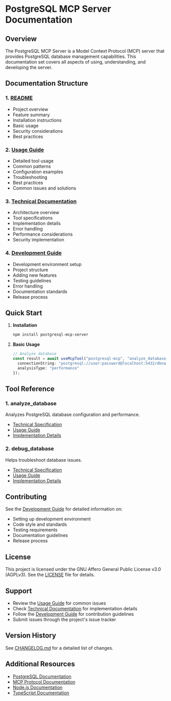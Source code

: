 # PostgreSQL MCP Server Documentation

## Overview

The PostgreSQL MCP Server is a Model Context Protocol (MCP) server that provides PostgreSQL database management capabilities. This documentation set covers all aspects of using, understanding, and developing the server.

## Documentation Structure

### 1. [README](../README.md)
- Project overview
- Feature summary
- Installation instructions
- Basic usage
- Security considerations
- Best practices

### 2. [Usage Guide](USAGE.md)
- Detailed tool usage
- Common patterns
- Configuration examples
- Troubleshooting
- Best practices
- Common issues and solutions

### 3. [Technical Documentation](TECHNICAL.md)
- Architecture overview
- Tool specifications
- Implementation details
- Error handling
- Performance considerations
- Security implementation

### 4. [Development Guide](DEVELOPMENT.md)
- Development environment setup
- Project structure
- Adding new features
- Testing guidelines
- Error handling
- Documentation standards
- Release process

## Quick Start

1. **Installation**
   ```bash
   npm install postgresql-mcp-server
   ```

2. **Basic Usage**
   ```typescript
   // Analyze database
   const result = await useMcpTool("postgresql-mcp", "analyze_database", {
     connectionString: "postgresql://user:password@localhost:5432/dbname",
     analysisType: "performance"
   });
   ```

## Tool Reference

### 1. analyze_database
Analyzes PostgreSQL database configuration and performance.
- [Technical Specification](TECHNICAL.md#1-analyze_database)
- [Usage Guide](USAGE.md#1-database-analysis)
- [Implementation Details](DEVELOPMENT.md#1-creating-a-new-tool)


### 2. debug_database
Helps troubleshoot database issues.
- [Technical Specification](TECHNICAL.md#2-debug_database)
- [Usage Guide](USAGE.md#2-database-debugging)
- [Implementation Details](DEVELOPMENT.md#2-adding-database-features)

## Contributing

See the [Development Guide](DEVELOPMENT.md) for detailed information on:
- Setting up development environment
- Code style and standards
- Testing requirements
- Documentation guidelines
- Release process

## License

This project is licensed under the GNU Affero General Public License v3.0 (AGPLv3).
See the [LICENSE](../LICENSE) file for details.

## Support

- Review the [Usage Guide](USAGE.md) for common issues
- Check [Technical Documentation](TECHNICAL.md) for implementation details
- Follow the [Development Guide](DEVELOPMENT.md) for contribution guidelines
- Submit issues through the project's issue tracker

## Version History

See [CHANGELOG.md](../CHANGELOG.md) for a detailed list of changes.

## Additional Resources

- [PostgreSQL Documentation](https://www.postgresql.org/docs/)
- [MCP Protocol Documentation](https://modelcontextprotocol.org/docs/)
- [Node.js Documentation](https://nodejs.org/docs/)
- [TypeScript Documentation](https://www.typescriptlang.org/docs/)